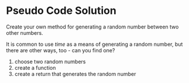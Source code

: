 # Pseudo Code Solution
Create your own method for generating a random number between two other numbers.

It is common to use _time_ as a means of generating a random number, but there are other ways, too - can you find one?

1) choose two random numbers
2) create a function
3) create a return that generates the random number